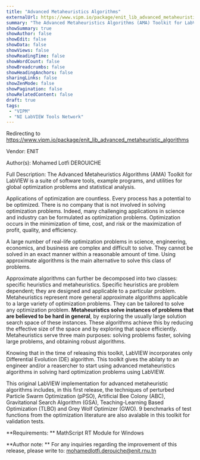 ```yaml
---
title: "Advanced Metaheuristics Algorithms"
externalUrl: https://www.vipm.io/package/enit_lib_advanced_metaheuristic_algorithms
summary: "The Advanced Metaheuristics Algorithms (AMA) Toolkit for LabVIEW is a suite of software tools, example programs, and utilities for global optimization problems and statistical analysis."
showSummary: true
showAuthor: false
showEdit: false
showData: false
showViews: false
showReadingTime: false
showWordCount: false
showBreadcrumbs: false
showHeadingAnchors: false
sharingLinks: false
showZenMode: false
showPagination: false
showRelatedContent: false
draft: true
tags:
 - "VIPM"
 - "NI LabVIEW Tools Network"
---
```


Redirecting to https://www.vipm.io/package/enit_lib_advanced_metaheuristic_algorithms

Vendor: ENIT

Author(s): Mohamed Lotfi DEROUICHE
 
Full Description:
The Advanced Metaheuristics Algorithms (AMA) Toolkit for LabVIEW is a suite of software tools, example programs, and utilities for global optimization problems and statistical analysis. 

Applications of optimization are countless. Every process has a potential to be optimized. There is no company that is not involved in solving optimization problems. Indeed, many challenging applications in science and industry can be formulated as optimization problems. Optimization occurs in the minimization of time, cost, and risk or the maximization of profit, quality, and efficiency.

A large number of real-life optimization problems in science, engineering, economics, and business are complex and difficult to solve. They cannot be solved in an exact manner within a reasonable amount of time. Using approximate algorithms is
the main alternative to solve this class of problems.

Approximate algorithms can further be decomposed into two classes: specific heuristics and metaheuristics. Specific heuristics are problem dependent; they are designed and applicable to a particular problem. Metaheuristics represent more general approximate algorithms applicable to a large variety of optimization problems. They can be tailored to solve any optimization problem. **Metaheuristics solve instances of problems that are believed to be hard in general**, by exploring the usually large solution search space of these instances. These algorithms achieve this by reducing the effective size of the space and by exploring that space efficiently. Metaheuristics serve three main purposes: solving problems faster, solving large problems, and obtaining robust algorithms.

Knowing that in the time of releasing this toolkit, LabVIEW incorporates only Differential Evolution (DE) algorithm. This toolkit gives the abilaty to an engineer and/or a reasercher to start using advanced metaheuristics algorithms in solving hard optimization problems using LabVIEW.

This original LabVIEW implementation for advanced metaheuristic algorithms includes, in this first release, the techniques of perturbed Particle Swarm Optimization (pPSO), Artificial Bee Colony (ABC), Gravitational Search Algorithm (GSA), Teaching-Learning Based Optimization (TLBO) and Grey Wolf Optimizer (GWO). 9 benchmarks of test functions from the optimization literature are also avalable in this toolkit for validation tests. 

**Requirements: **
MathScript RT Module for Windows

**Author note: **
For any inquiries regarding the improvement of this release, please write to: mohamedlotfi.derouiche@enit.rnu.tn